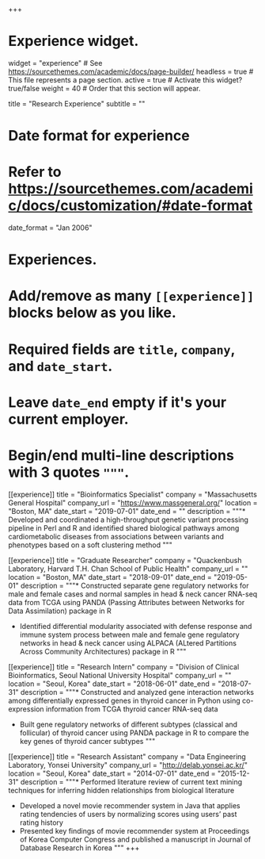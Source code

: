 +++
# Experience widget.
widget = "experience"  # See https://sourcethemes.com/academic/docs/page-builder/
headless = true  # This file represents a page section.
active = true  # Activate this widget? true/false
weight = 40  # Order that this section will appear.

title = "Research Experience"
subtitle = ""

# Date format for experience
#   Refer to https://sourcethemes.com/academic/docs/customization/#date-format
date_format = "Jan 2006"

# Experiences.
#   Add/remove as many `[[experience]]` blocks below as you like.
#   Required fields are `title`, `company`, and `date_start`.
#   Leave `date_end` empty if it's your current employer.
#   Begin/end multi-line descriptions with 3 quotes `"""`.
[[experience]]
  title = "Bioinformatics Specialist"
  company = "Massachusetts General Hospital"
  company_url = "https://www.massgeneral.org/"
  location = "Boston, MA"
  date_start = "2019-07-01"
  date_end = ""
  description = """* Developed and coordinated a high-throughput genetic variant processing pipeline in Perl and R and identified shared biological pathways
among cardiometabolic diseases from associations between variants and phenotypes based on a soft clustering method
"""

[[experience]]
  title = "Graduate Researcher"
  company = "Quackenbush Laboratory, Harvard T.H. Chan School of Public Health"
  company_url = ""
  location = "Boston, MA"
  date_start = "2018-09-01"
  date_end = "2019-05-01"
  description = """* Constructed separate gene regulatory networks for male and female cases and normal samples in head & neck cancer RNA-seq data from TCGA
using PANDA (Passing Attributes between Networks for Data Assimilation) package in R
  * Identified differential modularity associated with defense response and immune system process between male and female gene regulatory
networks in head & neck cancer using ALPACA (ALtered Partitions Across Community Architectures) package in R
  """

[[experience]]
  title = "Research Intern"
  company = "Division of Clinical Bioinformatics, Seoul National University Hospital"
  company_url = ""
  location = "Seoul, Korea"
  date_start = "2018-06-01"
  date_end = "2018-07-31"
  description = """* Constructed and analyzed gene interaction networks among differentially expressed genes in thyroid cancer in Python using co-expression
information from TCGA thyroid cancer RNA-seq data
* Built gene regulatory networks of different subtypes (classical and follicular) of thyroid cancer using PANDA package in R to compare the key
genes of thyroid cancer subtypes
  """


[[experience]]
  title = "Research Assistant"
  company = "Data Engineering Laboratory, Yonsei University"
  company_url = "http://delab.yonsei.ac.kr/"
  location = "Seoul, Korea"
  date_start = "2014-07-01"
  date_end = "2015-12-31"
  description = """* Performed literature review of current text mining techniques for inferring hidden relationships from biological literature
* Developed a novel movie recommender system in Java that applies rating tendencies of users by normalizing scores using users’ past rating
history
* Presented key findings of movie recommender system at Proceedings of Korea Computer Congress and published a manuscript in Journal of
Database Research in Korea
  """
+++
